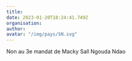 ```yaml
---
title: 
date: 2023-01-20T18:24:41.749Z
organisation: 
author: 
avatar: "/img/pays/SN.svg"
---
```


Non au 3e mandat de Macky Sall                                 Ngouda  Ndao 